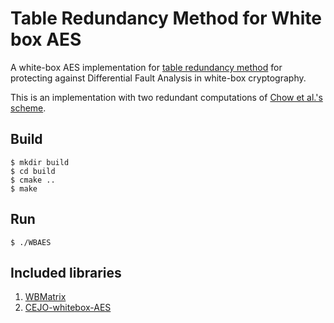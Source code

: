 # Table Redundancy Method for White box AES

A white-box AES implementation for [table redundancy method](https://eprint.iacr.org/2019/959.pdf) for protecting against Differential Fault Analysis in white-box cryptography.

This is an implementation with two redundant computations of [Chow et al.'s scheme](https://link.springer.com/chapter/10.1007/3-540-36492-7_17).

## Build

```
$ mkdir build
$ cd build
$ cmake ..
$ make
```

## Run

```
$ ./WBAES
```

## Included libraries
1. [WBMatrix](https://github.com/Nexus-TYF/WBMatrix)<br>
2. [CEJO-whitebox-AES](https://github.com/Nexus-TYF/CEJO-whitebox-AES)<br>
